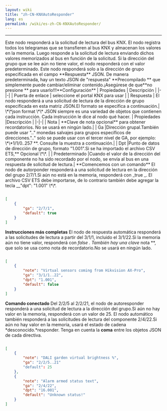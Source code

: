 ```yaml
---
layout: wiki
title: "zh-CN-KNXAutoResponder"
lang: es
permalink: /wiki/es-zh-CN-KNXAutoResponder/
---
```

---
<p> Este nodo responderá a la solicitud de lectura del bus KNX.
El nodo registra todos los telegramas que se transfieren al bus KNX y almacenan los valores en la memoria.
Luego responde a la solicitud de lectura enviando dichos valores memorizados al bus en función de la solicitud.
Si la dirección del grupo que se lee aún no tiene valor, el nodo responderá con el valor predeterminado.
Este nodo responderá solo a la dirección de grupo especificada en el campo **Respuesta** JSON.
De manera predeterminada, hay un texto JSON de "respuesta" **Precompilado ** que simplemente puede cambiar/eliminar contenido.¡Asegúrese de que**no presione ** para usarlo!!!**Configuración**
| Propiedades | Descripción |
|-|-|
| Puerta de enlace | seleccione el portal KNX para usar |
| Respuesta | El nodo responderá a una solicitud de lectura de la dirección de grupo especificada en esta matriz JSON.El formato se especifica a continuación.|
<br/>
\*\*json format \*\*
JSON siempre es una variedad de objetos que contienen cada instrucción. Cada instrucción le dice al nodo qué hacer.
| Propiedades |Descripción |
|-|-|
| Nota | **Clave de nota opcional** para obtener recordatorios. No se usará en ningún lado.|
| Ga |Dirección grupal.También puede usar ".." monedas salvajes para grupos específicos de direcciones.".." solo se puede usar con el tercer nivel de GA, por ejemplo: \*\*1/1/0..257 **. Consulte la muestra a continuación.|
| Dpt |Punto de datos de dirección de grupo, formato "1.001".Si se ha importado el archivo CSV ETS,** Opcional \*\*. |
| Predeterminado |Cuando el valor de la dirección del componente no ha sido recordado por el nodo, se envía al bus en una respuesta de solicitud de lectura.|
**Comencemos con un comando**
El nodo de autorponder responderá a una solicitud de lectura en la dirección del grupo 2/7/1.Si aún no está en la memoria, responderá con _true _.
El archivo CSV ETS debe importarse, de lo contrario también debe agregar la tecla __"dpt": "1.001" \*\*.

```json

[
    {
        "ga": "2/7/1",
        "default": true
    }
]
```

**Instrucciones más completas**
El nodo de respuesta automática responderá a las solicitudes de lectura a partir del 3/1/1, incluido el 3/1/22.Si la memoria aún no tiene valor, responderá con _false _.
También hay una clave__ nota \*\*, que solo se usa como nota de recordatorio.No se usará en ningún lado.

```json

[
    {
        "note": "Virtual sensors coming from Hikvision AX-Pro",
        "ga": "3/1/1..22",
        "dpt": "1.001",
        "default": false
    }
]
```

**Comando conectado**
Del 2/2/5 al 2/2/21, el nodo de autoresponder responderá a una solicitud de lectura a la dirección del grupo.Si aún no hay valor en la memoria, responderá con un valor de 25.
El nodo automático también responderá a las solicitudes de lectura del componente 2/4/22.Si aún no hay valor en la memoria, usará el estado de cadena \*desconocido.\*responder.
Tenga en cuenta la **coma** entre los objetos JSON de cada directiva.

```json

[
    {
        "note": "DALI garden virtual brightness %",
        "ga": "2/2/5..21"
        "default": 25
    },
    {
        "note": "Alarm armed status text",
        "ga": "2/4/22",
        "dpt": "16.001",
        "default": "Unknown status!"
    }
]
```

<br/>
